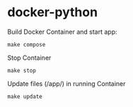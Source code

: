 # docker-python

Build Docker Container and start app:
```
make compose
```

Stop Container
```
make stop
```

Update files (/app/) in running Container
```
make update
```
